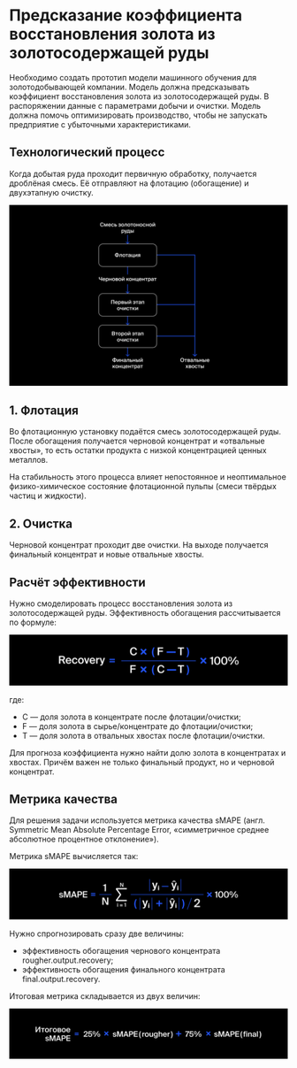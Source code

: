 # Предсказание коэффициента восстановления золота из золотосодержащей руды

Необходимо создать прототип модели машинного обучения для золотодобывающей компании. Модель должна предсказывать коэффициент восстановления золота из золотосодержащей руды. В распоряжении данные с параметрами добычи и очистки.
Модель должна помочь оптимизировать производство, чтобы не запускать предприятие с убыточными характеристиками.

## Технологический процесс

Когда добытая руда проходит первичную обработку, получается дроблёная смесь. Её отправляют на флотацию (обогащение) и двухэтапную очистку.

![Техпроцесс](https://github.com/AYarmukhametov/Yandex.Praktikum-Projects/blob/main/gold%20recovery/tech%20process.jpg?raw=true)

## 1. Флотация

Во флотационную установку подаётся смесь золотосодержащей руды. После обогащения получается черновой концентрат и «отвальные хвосты», то есть остатки продукта с низкой концентрацией ценных металлов.

На стабильность этого процесса влияет непостоянное и неоптимальное физико-химическое состояние флотационной пульпы (смеси твёрдых частиц и жидкости).

## 2. Очистка

Черновой концентрат проходит две очистки. На выходе получается финальный концентрат и новые отвальные хвосты.

## Расчёт эффективности

Нужно смоделировать процесс восстановления золота из золотосодержащей руды. Эффективность обогащения рассчитывается по формуле:

![Формула восстановления золота](https://github.com/AYarmukhametov/Yandex.Praktikum-Projects/blob/main/gold%20recovery/formula.jpg?raw=true)

где:

-  C — доля золота в концентрате после флотации/очистки;
-  F — доля золота в сырье/концентрате до флотации/очистки;
-  T — доля золота в отвальных хвостах после флотации/очистки.

Для прогноза коэффициента нужно найти долю золота в концентратах и хвостах. Причём важен не только финальный продукт, но и черновой концентрат.

## Метрика качества

Для решения задачи используется метрика качества sMAPE (англ. Symmetric Mean Absolute Percentage Error, «симметричное среднее абсолютное процентное отклонение»).

Метрика sMAPE вычисляется так:

![sMape](https://github.com/AYarmukhametov/Yandex.Praktikum-Projects/blob/main/gold%20recovery/smape.jpg?raw=true)

Нужно спрогнозировать сразу две величины:

-  эффективность обогащения чернового концентрата rougher.output.recovery;
-  эффективность обогащения финального концентрата final.output.recovery.

Итоговая метрика складывается из двух величин:

![Финальная sMAPE](https://github.com/AYarmukhametov/Yandex.Praktikum-Projects/blob/main/gold%20recovery/final_smape.jpg?raw=true)
